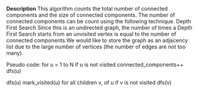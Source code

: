 **Description**
This algorithm counts the total number of connected components and the size of connected components. The number of connected components can be count using the following technique.
Depth First Search
Since this is an undirected graph, the number of times a Depth First Search starts from an unvisited vertex is equal to the number of connected components.We would like to store the graph as an adjacency list due to the large number of vertices (the number of edges are not too many).

Pseudo code:
for u = 1 to N
    if u is not visited
        connected_components++
        dfs(u)

dfs(u)
    mark_visited(u)
    for all children v, of u
        if v is not visited
            dfs(v)
